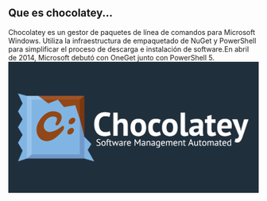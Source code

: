 ## Que es chocolatey...
Chocolatey es un gestor de paquetes de línea de comandos para Microsoft Windows. Utiliza la infraestructura de empaquetado de NuGet y PowerShell para simplificar el proceso de descarga e instalación de software.​En abril de 2014, Microsoft debutó con OneGet junto con PowerShell 5.
![a](https://github.com/danielocabrera790/chocolatey/blob/main/Choco/choco.png)

